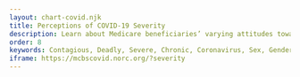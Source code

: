 ```yaml
---
layout: chart-covid.njk
title: Perceptions of COVID-19 Severity
description: Learn about Medicare beneficiaries’ varying attitudes toward COVID-19 and the severity of the pandemic.
order: 8
keywords: Contagious, Deadly, Severe, Chronic, Coronavirus, Sex, Gender, Age, Income, Race, Ethnicity, Language, English, Dual, Dual eligible, Smoking, Smoker, Tobacco, Immune system, Pandemic
iframe: https://mcbscovid.norc.org/?severity
---
```

